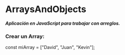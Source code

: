 # ArraysAndObjects
**_Aplicación en JavaScript para trabajar con arreglos._**

### Crear un Array:

const miArray = ["David", "Juan", "Kevin"];
